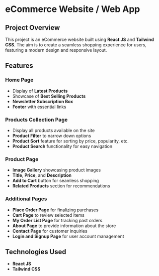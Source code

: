 # eCommerce Website / Web App

## Project Overview

This project is an eCommerce website built using **React JS** and **Tailwind CSS**. The aim is to create a seamless shopping experience for users, featuring a modern design and responsive layout.

## Features

### Home Page
- Display of **Latest Products**
- Showcase of **Best Selling Products**
- **Newsletter Subscription Box**
- **Footer** with essential links

### Products Collection Page
- Display all products available on the site
- **Product Filter** to narrow down options
- **Product Sort** feature for sorting by price, popularity, etc.
- **Product Search** functionality for easy navigation

### Product Page
- **Image Gallery** showcasing product images
- **Title**, **Price**, and **Description**
- **Add to Cart** button for seamless shopping
- **Related Products** section for recommendations

### Additional Pages
- **Place Order Page** for finalizing purchases
- **Cart Page** to review selected items
- **My Order List Page** for tracking past orders
- **About Page** to provide information about the store
- **Contact Page** for customer inquiries
- **Login and Signup Page** for user account management

## Technologies Used
- **React JS**
- **Tailwind CSS**


